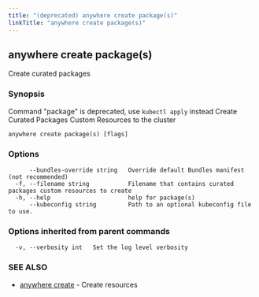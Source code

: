 ```yaml
---
title: "(deprecated) anywhere create package(s)"
linkTitle: "anywhere create package(s)"
---
```


## anywhere create package(s)

Create curated packages

### Synopsis

Command "package" is deprecated, use `kubectl apply` instead
Create Curated Packages Custom Resources to the cluster

```
anywhere create package(s) [flags]
```

### Options

```
      --bundles-override string   Override default Bundles manifest (not recommended)
  -f, --filename string           Filename that contains curated packages custom resources to create
  -h, --help                      help for package(s)
      --kubeconfig string         Path to an optional kubeconfig file to use.
```

### Options inherited from parent commands

```
  -v, --verbosity int   Set the log level verbosity
```

### SEE ALSO

* [anywhere create](../anywhere_create/)	 - Create resources

